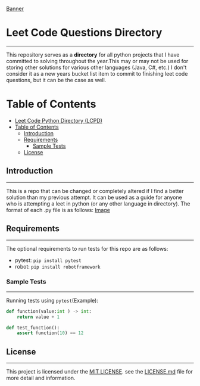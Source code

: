 [Banner](images/GithubBanner.png)

# Leet Code Questions Directory

---

This repository serves as a **directory** for all python projects that I have committed to solving throughout the year.This may or may not be used for storing other solutions for various other languages (Java, C#, etc.) I don't consider it as a new years bucket list item to commit to finishing leet code questions, but it can be the case as well. 


# Table of Contents
- [Leet Code Python Directory (LCPD)](0[9#leet-code-python-directory-lcpd)
- [Table of Contents](#table-of-contents)
  - [Introduction](#introduction)
  - [Requirements](#requirements)
    - [Sample Tests](#sample-tests)
  - [License](#license)


## Introduction

---

This is a repo that can be changed or completely altered if I find a better solution than my previous attempt. It can be used as a guide for anyone who is attempting a leet in python (or any other language in directory). The format of each .py file is as follows:
    [Image](images/template.png)

## Requirements

---

The optional requirements to run tests for this repo are as follows:
- pytest: `pip install pytest`
- robot: `pip install robotframework`

### Sample Tests

---

Running tests using `pytest`(Example):
```python
def function(value:int ) -> int:
    return value + 1

def test_function():
    assert function(10) == 12
```

## License

---

This project is licensed under the [MIT LICENSE](LICENSE.md).
see the [LICENSE.md](LICENSE.md) file for more detail and information.